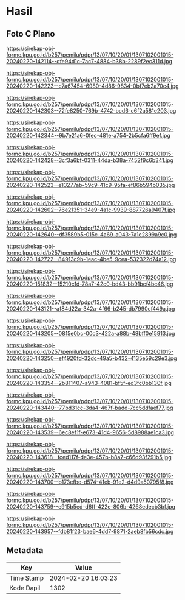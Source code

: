 # Hasil

## Foto C Plano

https://sirekap-obj-formc.kpu.go.id/b257/pemilu/pdpr/13/07/10/20/01/1307102001015-20240220-142114--dfe94d1c-7ac7-4884-b38b-2289f2ec311d.jpg

https://sirekap-obj-formc.kpu.go.id/b257/pemilu/pdpr/13/07/10/20/01/1307102001015-20240220-142223--c7a67454-6980-4d86-9834-0bf7eb2a70c4.jpg

https://sirekap-obj-formc.kpu.go.id/b257/pemilu/pdpr/13/07/10/20/01/1307102001015-20240220-142303--72fe8250-769b-4742-bcd6-c6f2a581e203.jpg

https://sirekap-obj-formc.kpu.go.id/b257/pemilu/pdpr/13/07/10/20/01/1307102001015-20240220-142344--9b7e21a6-0fec-481e-a754-2b5cfa6ff9ef.jpg

https://sirekap-obj-formc.kpu.go.id/b257/pemilu/pdpr/13/07/10/20/01/1307102001015-20240220-142428--3cf3a6bf-0311-44da-b38a-7452f9c6b341.jpg

https://sirekap-obj-formc.kpu.go.id/b257/pemilu/pdpr/13/07/10/20/01/1307102001015-20240220-142523--e13277ab-59c9-41c9-95fa-ef86b594b035.jpg

https://sirekap-obj-formc.kpu.go.id/b257/pemilu/pdpr/13/07/10/20/01/1307102001015-20240220-142602--76e21351-34e9-4a1c-9939-887726a9407f.jpg

https://sirekap-obj-formc.kpu.go.id/b257/pemilu/pdpr/13/07/10/20/01/1307102001015-20240220-142640--df3589b5-015c-4a69-a043-7a1e2899a9c0.jpg

https://sirekap-obj-formc.kpu.go.id/b257/pemilu/pdpr/13/07/10/20/01/1307102001015-20240220-142722--84913c9b-1eac-4be5-9cea-532322d74a12.jpg

https://sirekap-obj-formc.kpu.go.id/b257/pemilu/pdpr/13/07/10/20/01/1307102001015-20240220-151832--15210c1d-78a7-42c0-bd43-bb91bcf4bc46.jpg

https://sirekap-obj-formc.kpu.go.id/b257/pemilu/pdpr/13/07/10/20/01/1307102001015-20240220-143121--af84d22a-342a-4f66-b245-db7990cf449a.jpg

https://sirekap-obj-formc.kpu.go.id/b257/pemilu/pdpr/13/07/10/20/01/1307102001015-20240220-143205--0815e0bc-00c3-422a-a88b-48bff0e15913.jpg

https://sirekap-obj-formc.kpu.go.id/b257/pemilu/pdpr/13/07/10/20/01/1307102001015-20240220-143250--ef4920fd-32dc-49a5-b432-4135e59c29e3.jpg

https://sirekap-obj-formc.kpu.go.id/b257/pemilu/pdpr/13/07/10/20/01/1307102001015-20240220-143354--2b811407-a943-4081-bf5f-ed3fc0bb130f.jpg

https://sirekap-obj-formc.kpu.go.id/b257/pemilu/pdpr/13/07/10/20/01/1307102001015-20240220-143440--77bd31cc-3da4-467f-badd-7cc5ddfaef77.jpg

https://sirekap-obj-formc.kpu.go.id/b257/pemilu/pdpr/13/07/10/20/01/1307102001015-20240220-143539--6ec8ef1f-e673-41d4-9656-5d8988ae1ca3.jpg

https://sirekap-obj-formc.kpu.go.id/b257/pemilu/pdpr/13/07/10/20/01/1307102001015-20240220-143618--fced117f-de3e-457b-b8a7-c66d93f291b5.jpg

https://sirekap-obj-formc.kpu.go.id/b257/pemilu/pdpr/13/07/10/20/01/1307102001015-20240220-143700--b173efbe-d574-41eb-91e2-d4d9a50795f8.jpg

https://sirekap-obj-formc.kpu.go.id/b257/pemilu/pdpr/13/07/10/20/01/1307102001015-20240220-143759--e915b5ed-d6ff-422e-806b-4268edecb3bf.jpg

https://sirekap-obj-formc.kpu.go.id/b257/pemilu/pdpr/13/07/10/20/01/1307102001015-20240220-143957--fdb81f23-bae6-4dd7-9871-2aeb8fb56cdc.jpg


## Metadata

| Key        | Value               |
| ---------- | ------------------- |
| Time Stamp | 2024-02-20 16:03:23 |
| Kode Dapil | 1302                |



